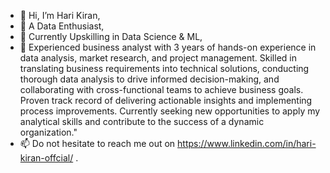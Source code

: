 - 👋 Hi, I’m Hari Kiran,
- 👀 A Data Enthusiast, 
- 🌱 Currently Upskilling in Data Science & ML,  
- 💞️ Experienced business analyst with 3 years of hands-on experience in data analysis, market research, and project management. Skilled in translating business requirements into technical       solutions, conducting thorough data analysis to drive informed decision-making, and collaborating with cross-functional teams to achieve business goals. Proven track record of              delivering actionable insights and implementing process improvements. Currently seeking new opportunities to apply my analytical skills and contribute to the success of a dynamic     
      organization."
- 📫 Do not hesitate to reach me out on https://www.linkedin.com/in/hari-kiran-offcial/ .

<!---
Hari-Penumudi/Hari-Penumudi is a ✨ special ✨ repository because its `README.md` (this file) appears on your GitHub profile.
You can click the Preview link to take a look at your changes.
--->
